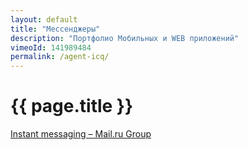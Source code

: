 ```yaml
---
layout: default
title: "Мессенджеры"
description: "Портфолио Мобильных и WEB приложений"
vimeoId: 141989484
permalink: /agent-icq/
---
```


# {{ page.title }}

[Instant messaging – Mail.ru Group](https://corp.mail.ru/en/company/messengers/)
